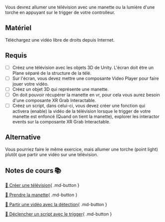 Vous devrez allumer une télévision avec une manette ou la lumière d'une torche en appuyant sur le trigger de votre controlleur.


## Matériel
Téléchargez une vidéo libre de droits depuis Internet.  

## Requis
- [ ] Créez une télévision avec les objets 3D de Unity. L'écran doit être un Plane séparé de la structure de la télé.
- [ ] Sur l'écran, vous devez mettre une composante Video Player pour faire jouer votre vidéo.
- [ ] Créez un objet 3D qui représente une manette.
- [ ] On doit pouvoir récupérer la manette en vr, pour cela vous aurez besoin d'une composante XR Grab Interactable.
- [ ] Créez un script, dans celui-ci, vous devez créer une fonction qui activera (enable) la vidéo de la télévision lorsque le trigger de votre manette est enfoncé (Quand on tient la manette), explorer les interactor events sur la composante XR Grab Interactable.

## Alternative   
Vous pourriez faire le même exercice, mais allumer une torche (point light) plutôt que partir une vidéo sur une télévision.


## Notes de cours 📚
[📁 Créer une télévision](../consignes/travail2.html#creer-une-television){ .md-button }    

[📁 Prendre la manette](../exercices/interaction_vr.html#xr-grab){ .md-button }    

[📁 Partir une vidéo avec la détection](../consignes/travail2.html#partir-ou-arreter-une-video-avec-la-detection){ .md-button }    

[📁 Déclencher un script avec le trigger](../unity/interaction_vr.html#declencher-un-evenement-lorsquun-objet-est-selectionne){ .md-button }
